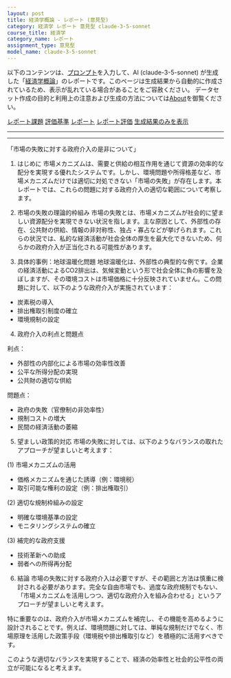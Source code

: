 ```yaml
---
layout: post
title: 経済学概論 - レポート (意見型)
category: 経済学 レポート 意見型 claude-3-5-sonnet
course_title: 経済学
category_name: レポート
assignment_type: 意見型
model_name: claude-3-5-sonnet
---
```


以下のコンテンツは、[プロンプト](https://github.com/takedatoshiyuki/synthetic_assignments/tree/main/generated/経済学/claude-3-5-sonnet/prompt_レポート-意見型.md)を入力して、AI (claude-3-5-sonnet) が生成した「[経済学概論](/contents/経済学/)」のレポートです。このページは生成結果から自動的に作成されているため、表示が乱れている場合があることをご容赦ください。
データセット作成の目的と利用上の注意および生成の方法については[About](/About)を御覧ください。

[レポート課題](../レポート課題-意見型)
[評価基準](../評価基準-意見型)
[レポート](../レポート-意見型)
[レポート評価](../レポート評価-意見型)
[生成結果のみを表示](https://github.com/takedatoshiyuki/synthetic_assignments/tree/main/generated/経済学/claude-3-5-sonnet/レポート-意見型.md)
  

***
***
  
「市場の失敗に対する政府介入の是非について」

1. はじめに
市場メカニズムは、需要と供給の相互作用を通じて資源の効率的な配分を実現する優れたシステムです。しかし、環境問題や所得格差など、市場メカニズムだけでは適切に対処できない「市場の失敗」が存在します。本レポートでは、これらの問題に対する政府介入の適切な範囲について考察します。

2. 市場の失敗の理論的枠組み
市場の失敗とは、市場メカニズムが社会的に望ましい資源配分を実現できない状況を指します。主な原因として、外部性の存在、公共財の供給、情報の非対称性、独占・寡占などが挙げられます。これらの状況では、私的な経済活動が社会全体の厚生を最大化できないため、何らかの政府介入が正当化される可能性があります。

3. 具体的事例：地球温暖化問題
地球温暖化は、外部性の典型的な例です。企業の経済活動によるCO2排出は、気候変動という形で社会全体に負の影響を及ぼしますが、その環境コストは市場価格に十分反映されていません。この問題に対して、以下のような政府介入が実施されています：

- 炭素税の導入
- 排出権取引制度の確立
- 環境規制の設定

4. 政府介入の利点と問題点

利点：
- 外部性の内部化による市場の効率性改善
- 公平な所得分配の実現
- 公共財の適切な供給

問題点：
- 政府の失敗（官僚制の非効率性）
- 規制コストの増大
- 民間の経済活動の萎縮

5. 望ましい政策的対応
市場の失敗に対しては、以下のようなバランスの取れたアプローチが望ましいと考えます：

(1) 市場メカニズムの活用
- 価格メカニズムを通じた誘導（例：環境税）
- 取引可能な権利の設定（例：排出権取引）

(2) 適切な規制枠組みの設定
- 明確な環境基準の設定
- モニタリングシステムの確立

(3) 補完的な政府支援
- 技術革新への助成
- 弱者への所得再分配

6. 結論
市場の失敗に対する政府介入は必要ですが、その範囲と方法は慎重に検討される必要があります。完全な自由市場でも、過度な政府規制でもない、「市場メカニズムを活用しつつ、適切な政府介入を組み合わせる」というアプローチが望ましいと考えます。

特に重要なのは、政府介入が市場メカニズムを補完し、その機能を高めるように設計されることです。例えば、環境問題に対しては、単純な規制だけでなく、市場原理を活用した政策手段（環境税や排出権取引など）を積極的に活用すべきです。

このような適切なバランスを実現することで、経済の効率性と社会的公平性の両立が可能になると考えます。

